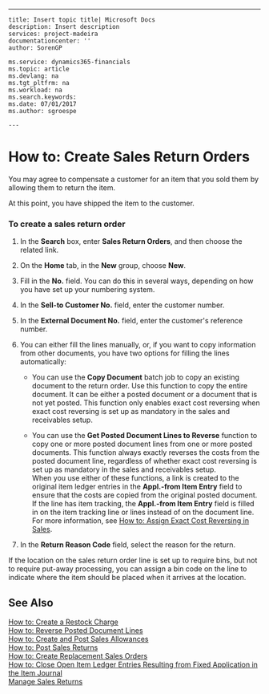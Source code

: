 ---
    title: Insert topic title| Microsoft Docs
    description: Insert description
    services: project-madeira
    documentationcenter: ''
    author: SorenGP

    ms.service: dynamics365-financials
    ms.topic: article
    ms.devlang: na
    ms.tgt_pltfrm: na
    ms.workload: na
    ms.search.keywords:
    ms.date: 07/01/2017
    ms.author: sgroespe

    ---
# How to: Create Sales Return Orders
You may agree to compensate a customer for an item that you sold them by allowing them to return the item.  
  
 At this point, you have shipped the item to the customer.  
  
### To create a sales return order  
  
1.  In the **Search** box, enter **Sales Return Orders**, and then choose the related link.  
  
2.  On the **Home** tab, in the **New** group, choose **New**.  
  
3.  Fill in the **No.** field. You can do this in several ways, depending on how you have set up your numbering system.  
  
4.  In the **Sell-to Customer No.** field, enter the customer number.  
  
5.  In the **External Document No.** field, enter the customer's reference number.  
  
6.  You can either fill the lines manually, or, if you want to copy information from other documents, you have two options for filling the lines automatically:  
  
    -   You can use the **Copy Document** batch job to copy an existing document to the return order. Use this function to copy the entire document. It can be either a posted document or a document that is not yet posted. This function only enables exact cost reversing when exact cost reversing is set up as mandatory in the sales and receivables setup.  
  
    -   You can use the **Get Posted Document Lines to Reverse** function to copy one or more posted document lines from one or more posted documents. This function always exactly reverses the costs from the posted document line, regardless of whether exact cost reversing is set up as mandatory in the sales and receivables setup.   
        When you use either of these functions, a link is created to the original item ledger entries in the **Appl.-from Item Entry** field to ensure that the costs are copied from the original posted document. If the line has item tracking, the **Appl.-from Item Entry** field is filled in on the item tracking line or lines instead of on the document line. For more information, see [How to: Assign Exact Cost Reversing in Sales](../Finance/how-to-assign-exact-cost-reversing-in-sales.md).  
  
7.  In the **Return Reason Code** field, select the reason for the return.  
  
 If the location on the sales return order line is set up to require bins, but not to require put-away processing, you can assign a bin code on the line to indicate where the item should be placed when it arrives at the location.  
  
## See Also  
 [How to: Create a Restock Charge](../Sales/how-to-create-a-restock-charge.md)   
 [How to: Reverse Posted Document Lines](../Finance/how-to-reverse-posted-document-lines.md)   
 [How to: Create and Post Sales Allowances](../Sales/how-to-create-and-post-sales-allowances.md)   
 [How to: Post Sales Returns](../Sales/how-to-post-sales-returns.md)   
 [How to: Create Replacement Sales Orders](../Sales/how-to-create-replacement-sales-orders.md)   
 [How to: Close Open Item Ledger Entries Resulting from Fixed Application in the Item Journal](../Finance/how-to-close-open-item-ledger-entries-resulting-from-fixed-application-in-the-item-journal.md)   
 [Manage Sales Returns](../Sales/manage-sales-returns.md)